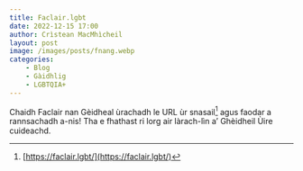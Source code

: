 ```yaml
---
title: Faclair.lgbt
date: 2022-12-15 17:00  
author: Crìstean MacMhìcheil
layout: post
image: /images/posts/fnang.webp
categories:
    - Blog
    - Gàidhlig
    - LGBTQIA+
---
```


Chaidh Faclair nan Gèidheal ùrachadh le URL ùr snasail[^1] agus faodar a rannsachadh a-nis! Tha e fhathast ri lorg air làrach-lìn a’ Ghèidheil Ùire cuideachd.

[^1]: [https://faclair.lgbt/](https://faclair.lgbt/)
